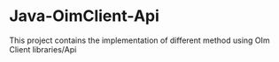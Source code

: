 # Java-OimClient-Api
This project contains the implementation of different method using OIm Client libraries/Api
